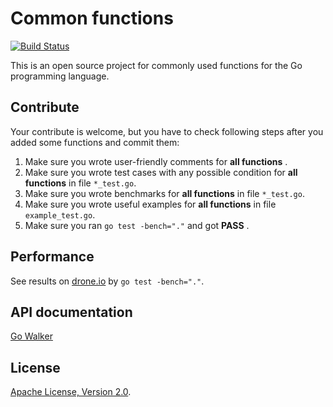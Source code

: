 Common functions
===

[![Build Status](https://drone.io/github.com/Unknwon/com/status.png)](https://drone.io/github.com/Unknwon/com/latest)

This is an open source project for commonly used functions for the Go programming language.

## Contribute

Your contribute is welcome, but you have to check following steps after you added some functions and commit them:

1. Make sure you wrote user-friendly comments for **all functions** .
2. Make sure you wrote test cases with any possible condition for **all functions** in file `*_test.go`.
3. Make sure you wrote benchmarks for **all functions** in file `*_test.go`.
4. Make sure you wrote useful examples for **all functions** in file `example_test.go`.
5. Make sure you ran `go test -bench="."` and got **PASS** .

## Performance

See results on [drone.io](https://drone.io/github.com/Unknwon/com/latest) by `go test -bench="."`.

## API documentation

[Go Walker](http://gowalker.org/Unknwon/com)

## License

[Apache License, Version 2.0](http://www.apache.org/licenses/LICENSE-2.0.html).
